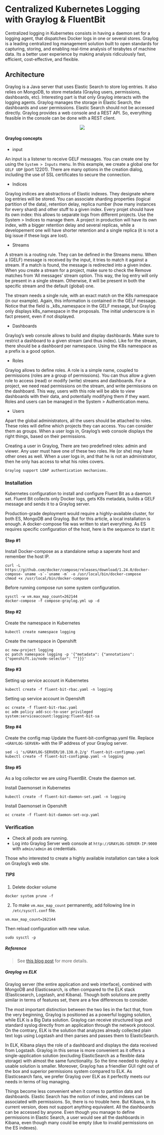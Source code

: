 # Centralized Kubernetes Logging with Graylog & FluentBit

Centralized logging in Kubernetes consists in having a daemon set for a logging agent, that dispatches Docker logs in one or several stores. Graylog is a leading centralized log management solution built to open standards for capturing, storing, and enabling real-time analysis of terabytes of machine data. Its a better user experience by making analysis ridiculously fast, efficient, cost-effective, and flexible. 

## Architecture

Graylog is a Java server that uses Elastic Search to store log entries. It also relies on MongoDB, to store metadata (Graylog users, permissions, dashboards, etc). Interesting part is that only Graylog interacts with the logging agents. Graylog manages the storage in Elastic Search, the dashboards and user permissions. Elastic Search should not be accessed directly. Graylog provides a web console and a REST API. So, everything feasible in the console can be done with a REST client.

<p align="center">
  <img src="https://github.com/prasenforu/openshift-origin-aws/blob/master/logging/graylog/graylog-arch.png">
</p>

#### Graylog concepts

- input

An input is a listener to receive GELF messages. You can create one by using the ```System > Inputs``` menu. In this example, we create a global one for ```GELF UDP``` (port 12201). There are many options in the creation dialog, including the use of SSL certificates to secure the connection.

- Indices

Graylog indices are abstractions of Elastic indexes. They designate where log entries will be stored. You can associate sharding properties (logical partition of the data), retention delay, replica number (how many instances for every shard) and other stuff to a given index. Every projet should have its own index: this allows to separate logs from different projects. Use the System > Indices to manage them. A project in production will have its own index, with a bigger retention delay and several replicas, while a developement one will have shorter retention and a single replica (it is not a big issue if these logs are lost).

- Streams

A stream is a routing rule. They can be defined in the Streams menu. When a (GELF) message is received by the input, it tries to match it against a stream. If a match is found, the message is redirected into a given index. When you create a stream for a project, make sure to check the Remove matches from ‘All messages’ stream option. This way, the log entry will only be present in a single stream. Otherwise, it will be present in both the specific stream and the default (global) one.

The stream needs a single rule, with an exact match on the K8s namespace (in our example).
Again, this information is contained in the GELF message. Notice that the field is _k8s_namespace in the GELF message, but Graylog only displays k8s_namespace in the proposals. The initial underscore is in fact present, even if not displayed.

- Dashboards

Graylog’s web console allows to build and display dashboards. Make sure to restrict a dashboard to a given stream (and thus index). Like for the stream, there should be a dashboard per namespace. Using the K8s namespace as a prefix is a good option.

- Roles

Graylog allows to define roles. A role is a simple name, coupled to permissions (roles are a group of permissions). You can thus allow a given role to access (read) or modify (write) streams and dashboards. For a project, we need read permissions on the stream, and write permissions on the dashboard. This way, users with this role will be able to view dashboards with their data, and potentially modifying them if they want. Roles and users can be managed in the System > Authentication menu.

- Users

Apart the global administrators, all the users should be attached to roles. These roles will define which projects they can access. You can consider them as groups. When a user logs in, Graylog’s web console displays the right things, based on their permissions.

Creating a user in Graylog, There are two predefined roles: admin and viewer.
Any user must have one of these two roles. He (or she) may have other ones as well. When a user logs in, and that he is not an administrator, then he only has access to what his roles covers.

```Graylog support LDAP authentication mechanisms.```


### Installation

Kubernetes configuration to install and configure Fluent Bit as a daemon set. Fluent Bit collects only Docker logs, gets K8s metadata, builds a GELF message and sends it to a Graylog server. 

Production-grade deployment would require a highly-available cluster, for both ES, MongoDB and Graylog. But for this article, a local installation is enough. A docker-compose file was written to start everything. As ES requires specific configuration of the host, here is the sequence to start it:

#### Step #1

Install Docker-compose as a standalone setup a saperate host and remember the host IP.

```
curl -L https://github.com/docker/compose/releases/download/1.24.0/docker-compose-`uname -s`-`uname -m` -o /usr/local/bin/docker-compose
chmod +x /usr/local/bin/docker-compose
```

Before running compose run some system configuration.

```
sysctl -w vm.max_map_count=262144
docker-compose -f compose-graylog.yml up -d
```

#### Step #2

Create the namespace in Kubernetes

```kubectl create namespace logging```

Create the namespace in Openshift

```
oc new-project logging
oc patch namespace logging -p '{"metadata": {"annotations": {"openshift.io/node-selector": ""}}}'
```

#### Step #3

Setting up service account in Kubernetes

```kubectl create -f fluent-bit-rbac.yaml -n logging```

Setting up service account in Openshift

```
oc create -f fluent-bit-rbac.yaml
oc adm policy add-scc-to-user privileged system:serviceaccount:logging:fluent-bit-sa
```

#### Step #4

Create the config map
Update the fluent-bit-configmap.yaml file. Replace ```<GRAYLOG-SERVER>``` with the IP address of your Graylog server.

```
sed -i 's/GRAYLOG-SERVER/10.138.0.2/g' fluent-bit-configmap.yaml
kubectl create -f fluent-bit-configmap.yaml -n logging
```

#### Step #5

As a log collector we are using FluentBit. Create the daemon set.

Install Daemonset in Kubernetes

```kubectl create -f fluent-bit-daemon-set.yaml -n logging```

Install Daemonset in Openshift

```oc create -f fluent-bit-daemon-set-ocp.yaml```

### Verification

- Check all pods are running.
- Log into Graylog Server web console at ```http://GRAYLOG-SERVER-IP:9000``` with ```admin/admin``` as credentials. 
  
Those who interested to create a highly available installation can take a look on Graylog’s web site.

##### TIPS

1. Delete docker volume

```docker system prune -f```

2. To make ```vm.max_map_count``` permanently, add following line in ```/etc/sysctl.conf``` file.

```vm.max_map_count=262144```

Then reload configuration with new value.

```sudo sysctl -p``` 

##### Reference

> See [this blog post](https://vzurczak.wordpress.com/?p=781) for more details.

##### Graylog vs ELK

Graylog server (the entire application and web interface), combined with MongoDB and Elasticsearch, is often compared to the ELK stack (Elasticsearch, Logstash, and Kibana). Though both solutions are pretty similar in terms of features set, there are a few differences to consider.

The most important distinction between the two lies in the fact that, from the very beginning, Graylog is positioned as a powerful logging solution, while ELK is a Big Data solution. Graylog can receive structured logs and standard syslog directly from an application through the network protocol. On the contrary, ELK is the solution that analyzes already collected plain text logs using Logstash and then parses and passes them to ElasticSearch.

In ELK, Kibana plays the role of a dashboard and displays the data received from Logstash. Graylog in this sense is more convenient as it offers a single-application solution (excluding ElasticSearch as a flexible data storage) with almost the same functionality. So the time needed to deploy a usable solution is smaller. Moreover, Graylog has a friendlier GUI right out of the box and superior permissions system compared to ELK. As Elasticsearch fans, we prefer Graylog over ELK as it perfectly meets our needs in terms of log managing.

Things become less convenient when it comes to partition data and dashboards. Elastic Search has the notion of index, and indexes can be associated with permissions. So, there is no trouble here. But Kibana, in its current version, does not support anything equivalent. All the dashboards can be accessed by anyone. Even though you manage to define permissions in Elastic Search, a user would see all the dashboards in Kibana, even though many could be empty (due to invalid permissions on the ES indexes). 
